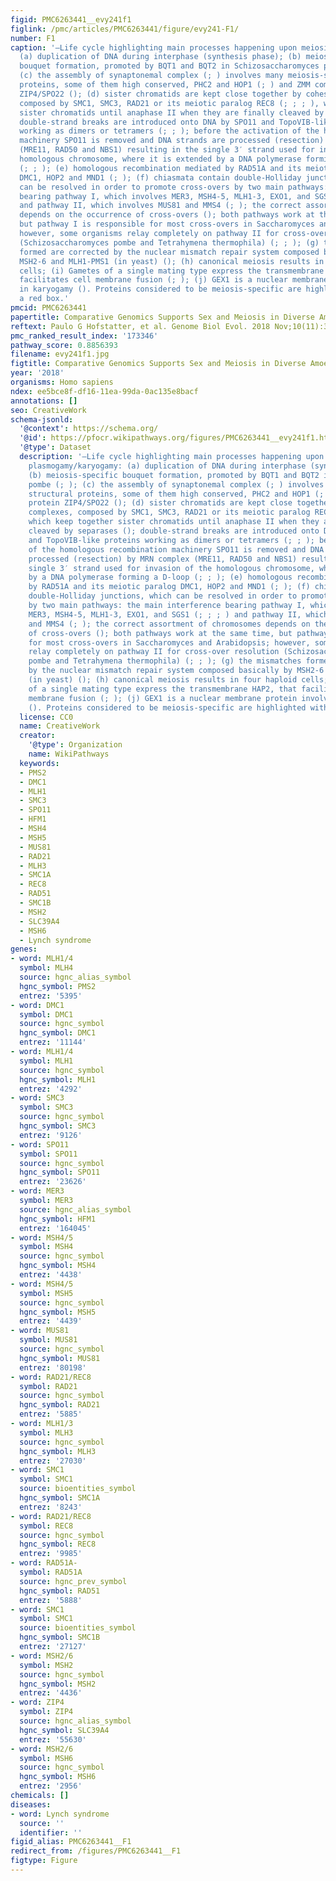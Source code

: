 ```yaml
---
figid: PMC6263441__evy241f1
figlink: /pmc/articles/PMC6263441/figure/evy241-F1/
number: F1
caption: '—Life cycle highlighting main processes happening upon meiosis and plasmogamy/karyogamy:
  (a) duplication of DNA during interphase (synthesis phase); (b) meiosis-specific
  bouquet formation, promoted by BQT1 and BQT2 in Schizosaccharomyces pombe (; );
  (c) the assembly of synaptonemal complex (; ) involves many meiosis-specific structural
  proteins, some of them high conserved, PHC2 and HOP1 (; ) and ZMM complex protein
  ZIP4/SPO22 (); (d) sister chromatids are kept close together by cohesin complexes,
  composed by SMC1, SMC3, RAD21 or its meiotic paralog REC8 (; ; ; ), which keep together
  sister chromatids until anaphase II when they are finally cleaved by separases ();
  double-strand breaks are introduced onto DNA by SPO11 and TopoVIB-like proteins
  working as dimers or tetramers (; ; ); before the activation of the homologous recombination
  machinery SPO11 is removed and DNA strands are processed (resection) by MRN complex
  (MRE11, RAD50 and NBS1) resulting in the single 3′ strand used for invasion of the
  homologous chromosome, where it is extended by a DNA polymerase forming a D-loop
  (; ; ); (e) homologous recombination mediated by RAD51A and its meiotic paralog
  DMC1, HOP2 and MND1 (; ); (f) chiasmata contain double-Holliday junctions, which
  can be resolved in order to promote cross-overs by two main pathways: the main interference
  bearing pathway I, which involves MER3, MSH4-5, MLH1-3, EXO1, and SGS1 (; ; ; )
  and pathway II, which involves MUS81 and MMS4 (; ); the correct assortment of chromosomes
  depends on the occurrence of cross-overs (); both pathways work at the same time,
  but pathway I is responsible for most cross-overs in Saccharomyces and Arabidopsis;
  however, some organisms relay completely on pathway II for cross-over resolution
  (Schizosaccharomyces pombe and Tetrahymena thermophila) (; ; ); (g) the mismatches
  formed are corrected by the nuclear mismatch repair system composed basically by
  MSH2-6 and MLH1-PMS1 (in yeast) (); (h) canonical meiosis results in four haploid
  cells; (i) Gametes of a single mating type express the transmembrane HAP2, that
  facilitates cell membrane fusion (; ); (j) GEX1 is a nuclear membrane protein involved
  in karyogamy (). Proteins considered to be meiosis-specific are highlighted with
  a red box.'
pmcid: PMC6263441
papertitle: Comparative Genomics Supports Sex and Meiosis in Diverse Amoebozoa.
reftext: Paulo G Hofstatter, et al. Genome Biol Evol. 2018 Nov;10(11):3118-3128.
pmc_ranked_result_index: '173346'
pathway_score: 0.8856393
filename: evy241f1.jpg
figtitle: Comparative Genomics Supports Sex and Meiosis in Diverse Amoebozoa.
year: '2018'
organisms: Homo sapiens
ndex: ee5bce8f-df16-11ea-99da-0ac135e8bacf
annotations: []
seo: CreativeWork
schema-jsonld:
  '@context': https://schema.org/
  '@id': https://pfocr.wikipathways.org/figures/PMC6263441__evy241f1.html
  '@type': Dataset
  description: '—Life cycle highlighting main processes happening upon meiosis and
    plasmogamy/karyogamy: (a) duplication of DNA during interphase (synthesis phase);
    (b) meiosis-specific bouquet formation, promoted by BQT1 and BQT2 in Schizosaccharomyces
    pombe (; ); (c) the assembly of synaptonemal complex (; ) involves many meiosis-specific
    structural proteins, some of them high conserved, PHC2 and HOP1 (; ) and ZMM complex
    protein ZIP4/SPO22 (); (d) sister chromatids are kept close together by cohesin
    complexes, composed by SMC1, SMC3, RAD21 or its meiotic paralog REC8 (; ; ; ),
    which keep together sister chromatids until anaphase II when they are finally
    cleaved by separases (); double-strand breaks are introduced onto DNA by SPO11
    and TopoVIB-like proteins working as dimers or tetramers (; ; ); before the activation
    of the homologous recombination machinery SPO11 is removed and DNA strands are
    processed (resection) by MRN complex (MRE11, RAD50 and NBS1) resulting in the
    single 3′ strand used for invasion of the homologous chromosome, where it is extended
    by a DNA polymerase forming a D-loop (; ; ); (e) homologous recombination mediated
    by RAD51A and its meiotic paralog DMC1, HOP2 and MND1 (; ); (f) chiasmata contain
    double-Holliday junctions, which can be resolved in order to promote cross-overs
    by two main pathways: the main interference bearing pathway I, which involves
    MER3, MSH4-5, MLH1-3, EXO1, and SGS1 (; ; ; ) and pathway II, which involves MUS81
    and MMS4 (; ); the correct assortment of chromosomes depends on the occurrence
    of cross-overs (); both pathways work at the same time, but pathway I is responsible
    for most cross-overs in Saccharomyces and Arabidopsis; however, some organisms
    relay completely on pathway II for cross-over resolution (Schizosaccharomyces
    pombe and Tetrahymena thermophila) (; ; ); (g) the mismatches formed are corrected
    by the nuclear mismatch repair system composed basically by MSH2-6 and MLH1-PMS1
    (in yeast) (); (h) canonical meiosis results in four haploid cells; (i) Gametes
    of a single mating type express the transmembrane HAP2, that facilitates cell
    membrane fusion (; ); (j) GEX1 is a nuclear membrane protein involved in karyogamy
    (). Proteins considered to be meiosis-specific are highlighted with a red box.'
  license: CC0
  name: CreativeWork
  creator:
    '@type': Organization
    name: WikiPathways
  keywords:
  - PMS2
  - DMC1
  - MLH1
  - SMC3
  - SPO11
  - HFM1
  - MSH4
  - MSH5
  - MUS81
  - RAD21
  - MLH3
  - SMC1A
  - REC8
  - RAD51
  - SMC1B
  - MSH2
  - SLC39A4
  - MSH6
  - Lynch syndrome
genes:
- word: MLH1/4
  symbol: MLH4
  source: hgnc_alias_symbol
  hgnc_symbol: PMS2
  entrez: '5395'
- word: DMC1
  symbol: DMC1
  source: hgnc_symbol
  hgnc_symbol: DMC1
  entrez: '11144'
- word: MLH1/4
  symbol: MLH1
  source: hgnc_symbol
  hgnc_symbol: MLH1
  entrez: '4292'
- word: SMC3
  symbol: SMC3
  source: hgnc_symbol
  hgnc_symbol: SMC3
  entrez: '9126'
- word: SPO11
  symbol: SPO11
  source: hgnc_symbol
  hgnc_symbol: SPO11
  entrez: '23626'
- word: MER3
  symbol: MER3
  source: hgnc_alias_symbol
  hgnc_symbol: HFM1
  entrez: '164045'
- word: MSH4/5
  symbol: MSH4
  source: hgnc_symbol
  hgnc_symbol: MSH4
  entrez: '4438'
- word: MSH4/5
  symbol: MSH5
  source: hgnc_symbol
  hgnc_symbol: MSH5
  entrez: '4439'
- word: MUS81
  symbol: MUS81
  source: hgnc_symbol
  hgnc_symbol: MUS81
  entrez: '80198'
- word: RAD21/REC8
  symbol: RAD21
  source: hgnc_symbol
  hgnc_symbol: RAD21
  entrez: '5885'
- word: MLH1/3
  symbol: MLH3
  source: hgnc_symbol
  hgnc_symbol: MLH3
  entrez: '27030'
- word: SMC1
  symbol: SMC1
  source: bioentities_symbol
  hgnc_symbol: SMC1A
  entrez: '8243'
- word: RAD21/REC8
  symbol: REC8
  source: hgnc_symbol
  hgnc_symbol: REC8
  entrez: '9985'
- word: RAD51A-
  symbol: RAD51A
  source: hgnc_prev_symbol
  hgnc_symbol: RAD51
  entrez: '5888'
- word: SMC1
  symbol: SMC1
  source: bioentities_symbol
  hgnc_symbol: SMC1B
  entrez: '27127'
- word: MSH2/6
  symbol: MSH2
  source: hgnc_symbol
  hgnc_symbol: MSH2
  entrez: '4436'
- word: ZIP4
  symbol: ZIP4
  source: hgnc_alias_symbol
  hgnc_symbol: SLC39A4
  entrez: '55630'
- word: MSH2/6
  symbol: MSH6
  source: hgnc_symbol
  hgnc_symbol: MSH6
  entrez: '2956'
chemicals: []
diseases:
- word: Lynch syndrome
  source: ''
  identifier: ''
figid_alias: PMC6263441__F1
redirect_from: /figures/PMC6263441__F1
figtype: Figure
---
```

